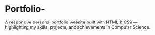 # Portfolio-
A responsive personal portfolio website built with HTML &amp; CSS — highlighting my skills, projects, and achievements in Computer Science.
